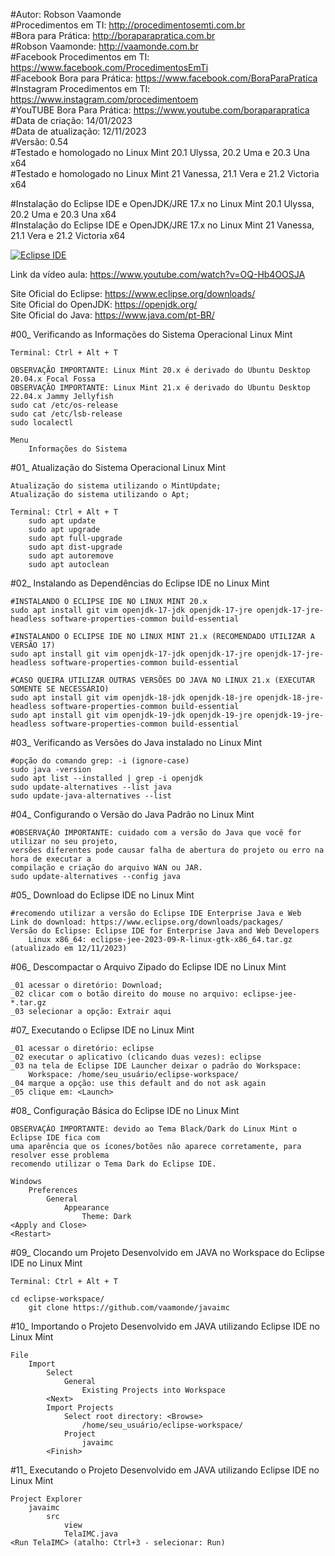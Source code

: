 #Autor: Robson Vaamonde<br>
#Procedimentos em TI: http://procedimentosemti.com.br<br>
#Bora para Prática: http://boraparapratica.com.br<br>
#Robson Vaamonde: http://vaamonde.com.br<br>
#Facebook Procedimentos em TI: https://www.facebook.com/ProcedimentosEmTi<br>
#Facebook Bora para Prática: https://www.facebook.com/BoraParaPratica<br>
#Instagram Procedimentos em TI: https://www.instagram.com/procedimentoem<br>
#YouTUBE Bora Para Prática: https://www.youtube.com/boraparapratica<br>
#Data de criação: 14/01/2023<br>
#Data de atualização: 12/11/2023<br>
#Versão: 0.54<br>
#Testado e homologado no Linux Mint 20.1 Ulyssa, 20.2 Uma e 20.3 Una x64<br>
#Testado e homologado no Linux Mint 21 Vanessa, 21.1 Vera e 21.2 Victoria x64

#Instalação do Eclipse IDE e OpenJDK/JRE 17.x no Linux Mint 20.1 Ulyssa, 20.2 Uma e 20.3 Una x64<br>
#Instalação do Eclipse IDE e OpenJDK/JRE 17.x no Linux Mint 21 Vanessa, 21.1 Vera e 21.2 Victoria x64

[![Eclipse IDE](http://img.youtube.com/vi/OQ-Hb4OOSJA/0.jpg)](https://www.youtube.com/watch?v=OQ-Hb4OOSJA "Eclipse IDE")

Link da vídeo aula: https://www.youtube.com/watch?v=OQ-Hb4OOSJA

Site Oficial do Eclipse: https://www.eclipse.org/downloads/<br>
Site Oficial do OpenJDK: https://openjdk.org/<br>
Site Oficial do Java: https://www.java.com/pt-BR/

#00_ Verificando as Informações do Sistema Operacional Linux Mint<br>

	Terminal: Ctrl + Alt + T

	OBSERVAÇÃO IMPORTANTE: Linux Mint 20.x é derivado do Ubuntu Desktop 20.04.x Focal Fossa 
	OBSERVAÇÃO IMPORTANTE: Linux Mint 21.x é derivado do Ubuntu Desktop 22.04.x Jammy Jellyfish
	sudo cat /etc/os-release
	sudo cat /etc/lsb-release
	sudo localectl

	Menu
		Informações do Sistema

#01_ Atualização do Sistema Operacional Linux Mint<br>

	Atualização do sistema utilizando o MintUpdate;
	Atualização do sistema utilizando o Apt;

	Terminal: Ctrl + Alt + T
		sudo apt update
		sudo apt upgrade
		sudo apt full-upgrade
		sudo apt dist-upgrade
		sudo apt autoremove
		sudo apt autoclean

#02_ Instalando as Dependências do Eclipse IDE no Linux Mint<br>

	#INSTALANDO O ECLIPSE IDE NO LINUX MINT 20.x
	sudo apt install git vim openjdk-17-jdk openjdk-17-jre openjdk-17-jre-headless software-properties-common build-essential

	#INSTALANDO O ECLIPSE IDE NO LINUX MINT 21.x (RECOMENDADO UTILIZAR A VERSÃO 17)
	sudo apt install git vim openjdk-17-jdk openjdk-17-jre openjdk-17-jre-headless software-properties-common build-essential

	#CASO QUEIRA UTILIZAR OUTRAS VERSÕES DO JAVA NO LINUX 21.x (EXECUTAR SOMENTE SE NECESSÁRIO)
	sudo apt install git vim openjdk-18-jdk openjdk-18-jre openjdk-18-jre-headless software-properties-common build-essential
	sudo apt install git vim openjdk-19-jdk openjdk-19-jre openjdk-19-jre-headless software-properties-common build-essential

#03_ Verificando as Versões do Java instalado no Linux Mint<br>

	#opção do comando grep: -i (ignore-case)
	sudo java -version
	sudo apt list --installed | grep -i openjdk
	sudo update-alternatives --list java
	sudo update-java-alternatives --list

#04_ Configurando o Versão do Java Padrão no Linux Mint<br>

	#OBSERVAÇÃO IMPORTANTE: cuidado com a versão do Java que você for utilizar no seu projeto, 
	versões diferentes pode causar falha de abertura do projeto ou erro na hora de executar a 
	compilação e criação do arquivo WAN ou JAR.
	sudo update-alternatives --config java

#05_ Download do Eclipse IDE no Linux Mint<br>

	#recomendo utilizar a versão do Eclipse IDE Enterprise Java e Web
	Link do download: https://www.eclipse.org/downloads/packages/
	Versão do Eclipse: Eclipse IDE for Enterprise Java and Web Developers
		Linux x86_64: eclipse-jee-2023-09-R-linux-gtk-x86_64.tar.gz (atualizado em 12/11/2023)

#06_ Descompactar o Arquivo Zipado do Eclipse IDE no Linux Mint<br>

	_01 acessar o diretório: Download;
	_02 clicar com o botão direito do mouse no arquivo: eclipse-jee-*.tar.gz
	_03 selecionar a opção: Extrair aqui

#07_ Executando o Eclipse IDE no Linux Mint<br>

	_01 acessar o diretório: eclipse
	_02 executar o aplicativo (clicando duas vezes): eclipse
	_03 na tela de Eclipse IDE Launcher deixar o padrão do Workspace:
		Workspace: /home/seu_usuário/eclipse-workspace/
	_04 marque a opção: use this default and do not ask again
	_05 clique em: <Launch>

#08_ Configuração Básica do Eclipse IDE no Linux Mint<br>

	OBSERVAÇÃO IMPORTANTE: devido ao Tema Black/Dark do Linux Mint o Eclipse IDE fica com 
	uma aparência que os ícones/botões não aparece corretamente, para resolver esse problema 
	recomendo utilizar o Tema Dark do Eclipse IDE.

	Windows
		Preferences
			General
				Appearance
					Theme: Dark
	<Apply and Close>
	<Restart>

#09_ Clocando um Projeto Desenvolvido em JAVA no Workspace do Eclipse IDE no Linux Mint<br>

	Terminal: Ctrl + Alt + T

	cd eclipse-workspace/
		git clone https://github.com/vaamonde/javaimc

#10_ Importando o Projeto Desenvolvido em JAVA utilizando Eclipse IDE no Linux Mint<br>

	File
		Import
			Select
				General
					Existing Projects into Workspace
			<Next>
			Import Projects
				Select root directory: <Browse>
					/home/seu_usuário/eclipse-workspace/
				Project
					javaimc
			<Finish>

#11_ Executando o Projeto Desenvolvido em JAVA utilizando Eclipse IDE no Linux Mint<br>

	Project Explorer
		javaimc
		    src
			    view
				TelaIMC.java
	<Run TelaIMC> (atalho: Ctrl+3 - selecionar: Run)